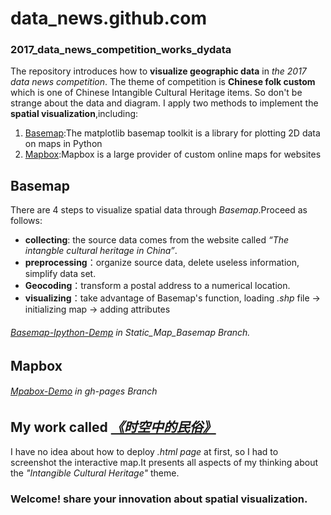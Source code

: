 # data_news.github.com
### 2017_data_news_competition_works_dydata
The repository introduces how to **visualize geographic data** in _the 2017 data news competition_.
The theme of competition is **Chinese folk custom** which is one of Chinese Intangible Cultural Heritage items.
So don't be strange about the data and diagram.
I apply two methods to implement the **spatial visualization**,including:
1. [Basemap](http://matplotlib.org/basemap/):The matplotlib basemap toolkit is a library for plotting 2D data on maps in Python
2. [Mapbox](https://en.wikipedia.org/wiki/Mapbox):Mapbox is a large provider of custom online maps for websites
## Basemap
There are 4 steps to visualize spatial data through _Basemap_.Proceed as follows:
- **collecting**: the source data comes from the website called _“The intangble cultural heritage in China”_.
- **preprocessing**：organize source data, delete useless information, simplify data set.
- **Geocoding**：transform a postal address to a numerical location.
- **visualizing**：take advantage of Basemap's function, loading _.shp_ file -> initializing map -> adding attributes
###### [Basemap-Ipython-Demp](https://github.com/Bingohong/data_news.github.com/tree/Static_Map_Basemap) in _Static_Map_Basemap_ Branch.

## Mapbox
###### [Mpabox-Demo](https://bingohong.github.io/data_news.github.com/China_itangible_cultural_heritage.html) in _gh-pages_ Branch

## My work called [**_《时空中的民俗》_**](http://www.dydata.io/article/p/897485299022766080)
I have no idea about how to deploy _.html page_ at first, so I had to screenshot the interactive map.It presents all aspects of my thinking about the _"Intangible Cultural Heritage"_ theme.

### Welcome! share your innovation about spatial visualization.
